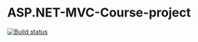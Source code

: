 # ASP.NET-MVC-Course-project
[![Build status](https://ci.appveyor.com/api/projects/status/4edu429qor0tix61?svg=true)](https://ci.appveyor.com/project/pavelangelov/asp-net-mvc-course-project)
